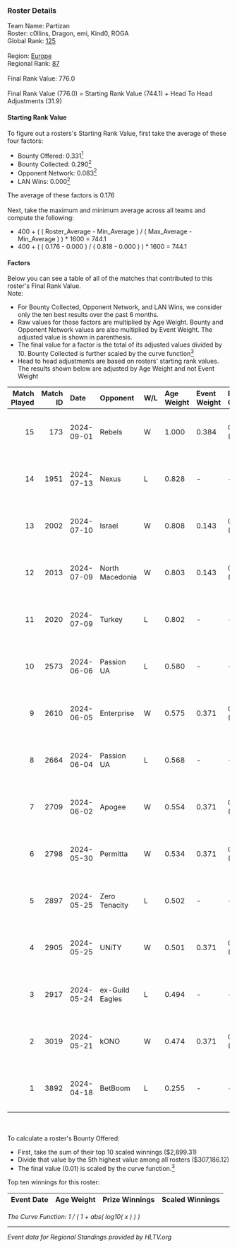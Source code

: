 ### Roster Details<br />
Team Name: Partizan<br />
Roster: c0llins, Dragon, emi, Kind0, ROGA<br />
Global Rank: [125](../../standings_global_2024_09_07.md)<br />
<br />
Region: [Europe]( ../../standings_europe_2024_09_07.md)<br />
Regional Rank: [87]( ../../standings_europe_2024_09_07.md)<br />
<br />
Final Rank Value:  776.0<br />
<br />
Final Rank Value (776.0) = Starting Rank Value (744.1) + Head To Head Adjustments (31.9)<br />

#### Starting Rank Value<br />
To figure out a rosters's Starting Rank Value, first take the average of these four factors:<br />
- Bounty Offered: 0.331[<sup>1</sup>](#table2)
- Bounty Collected: 0.290[<sup>2</sup>](#table1)
- Opponent Network: 0.083[<sup>2</sup>](#table1)
- LAN Wins: 0.000[<sup>2</sup>](#table1)

The average of these factors is 0.176<br />
<br />
Next, take the maximum and minimum average across all teams and compute the following:<br />
- 400 + ( ( Roster_Average - Min_Average ) / ( Max_Average - Min_Average ) ) * 1600 = 744.1
- 400 + ( ( 0.176 - 0.000 ) / ( 0.818 - 0.000 ) ) * 1600 = 744.1


#### Factors<br />
Below you can see a table of all of the matches that contributed to this roster's Final Rank Value.<br />
Note:<br />

- For Bounty Collected, Opponent Network, and LAN Wins, we consider only the ten best results over the past 6 months.
- Raw values for those factors are multiplied by Age Weight. Bounty and Opponent Network values are also multiplied by Event Weight. The adjusted value is shown in parenthesis.
- The final value for a factor is the total of its adjusted values divided by 10. Bounty Collected is further scaled by the curve function[<sup>3</sup>](#curveFunction)
- Head to head adjustments are based on rosters' starting rank values. The results shown below are adjusted by Age Weight and not Event Weight
<span id="table1"></span><br />


| Match Played | Match ID | Date       | Opponent        | W/L | Age Weight | Event Weight | Bounty Collected | Opponent Network | LAN Wins  | H2H Adj. | Roster                              |
| -: | -: | :- | :- | :- | :- | :- | :- | :- | :- | -: | :- |
|           15 |      173 | 2024-09-01 | Rebels          | W   | 1.000      | 0.384        | 0.028 (0.011)    | 0.677 (0.260)    | 0 (0.000) |    23.91 | c0llins, Dragon, emi, Kind0, ROGA   |
|           14 |     1951 | 2024-07-13 | Nexus           | L   | 0.828      | -            | -                | -                | -         |   -14.11 | c0llins, choiv7, Dragon, emi, Kind0 |
|           13 |     2002 | 2024-07-10 | Israel          | W   | 0.808      | 0.143        | 0.000 (0.000)    | 0.031 (0.004)    | 0 (0.000) |     2.92 | c0llins, Dragon, emi, Kind0, VLDN   |
|           12 |     2013 | 2024-07-09 | North Macedonia | W   | 0.803      | 0.143        | 0.000 (0.000)    | 0.000 (0.000)    | 0 (0.000) |     2.93 | c0llins, choiv7, Dragon, emi, Kind0 |
|           11 |     2020 | 2024-07-09 | Turkey          | L   | 0.802      | -            | -                | -                | -         |   -20.24 | c0llins, choiv7, Dragon, emi, Kind0 |
|           10 |     2573 | 2024-06-06 | Passion UA      | L   | 0.580      | -            | -                | -                | -         |    -3.57 | aidKiT, c0llins, Dragon, emi, xicoz |
|            9 |     2610 | 2024-06-05 | Enterprise      | W   | 0.575      | 0.371        | 0.039 (0.008)    | 0.720 (0.153)    | 0 (0.000) |    12.21 | aidKiT, c0llins, Dragon, emi, VLDN  |
|            8 |     2664 | 2024-06-04 | Passion UA      | L   | 0.568      | -            | -                | -                | -         |    -3.25 | aidKiT, c0llins, Dragon, emi, xicoz |
|            7 |     2709 | 2024-06-02 | Apogee          | W   | 0.554      | 0.371        | 0.006 (0.001)    | 0.206 (0.042)    | 0 (0.000) |     8.96 | aidKiT, c0llins, Dragon, emi, xicoz |
|            6 |     2798 | 2024-05-30 | Permitta        | W   | 0.534      | 0.371        | 0.032 (0.006)    | 0.999 (0.198)    | 0 (0.000) |    12.01 | aidKiT, c0llins, Dragon, emi, xicoz |
|            5 |     2897 | 2024-05-25 | Zero Tenacity   | L   | 0.502      | -            | -                | -                | -         |    -2.40 | aidKiT, c0llins, Dragon, emi, xicoz |
|            4 |     2905 | 2024-05-25 | UNiTY           | W   | 0.501      | 0.371        | 0.026 (0.005)    | 0.406 (0.075)    | 0 (0.000) |    11.07 | aidKiT, c0llins, Dragon, emi, xicoz |
|            3 |     2917 | 2024-05-24 | ex-Guild Eagles | L   | 0.494      | -            | -                | -                | -         |    -7.82 | aidKiT, c0llins, Dragon, emi, xicoz |
|            2 |     3019 | 2024-05-21 | kONO            | W   | 0.474      | 0.371        | 0.025 (0.004)    | 0.550 (0.097)    | 0 (0.000) |     9.68 | aidKiT, c0llins, Dragon, emi, xicoz |
|            1 |     3892 | 2024-04-18 | BetBoom         | L   | 0.255      | -            | -                | -                | -         |    -0.46 | aidKiT, c0llins, Dragon, emi, xicoz |

<br />
<span id="table2"></span><br />
To calculate a roster's Bounty Offered:<br />

- First, take the sum of their top 10 scaled winnings ($2,899.31)
- Divide that value by the 5th highest value among all rosters ($307,186.12)
- The final value (0.01) is scaled by the curve function.[<sup>3</sup>](#curveFunction)

Top ten winnings for this roster:<br />

| Event Date | Age Weight | Prize Winnings | Scaled Winnings |
| :- | -: | :- | :- |


<span id="curveFunction"></span>_The Curve Function: 1 / ( 1 + abs( log10( x ) ) )_<br />

---
_Event data for Regional Standings provided by HLTV.org_<br />
